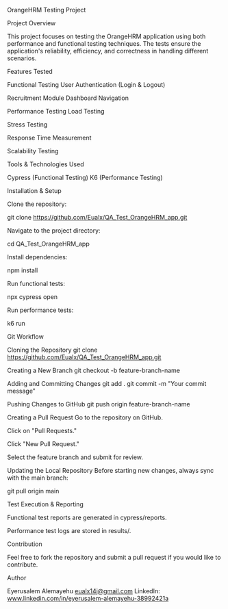 OrangeHRM Testing Project

Project Overview

This project focuses on testing the OrangeHRM application using both performance and functional testing techniques. The tests ensure the application's reliability, efficiency, and correctness in handling different scenarios.

Features Tested

Functional Testing
User Authentication (Login & Logout)

Recruitment Module Dashboard Navigation

Performance Testing
Load Testing

Stress Testing

Response Time Measurement

Scalability Testing

Tools & Technologies Used

Cypress (Functional Testing) K6 (Performance Testing)

Installation & Setup

Clone the repository:

git clone https://github.com/Eualx/QA_Test_OrangeHRM_app.git

Navigate to the project directory:

cd QA_Test_OrangeHRM_app

Install dependencies:

npm install

Run functional tests:

npx cypress open

Run performance tests:

k6 run

Git Workflow

Cloning the Repository
git clone https://github.com/Eualx/QA_Test_OrangeHRM_app.git

Creating a New Branch
git checkout -b feature-branch-name

Adding and Committing Changes
git add . git commit -m "Your commit message"

Pushing Changes to GitHub
git push origin feature-branch-name

Creating a Pull Request
Go to the repository on GitHub.

Click on "Pull Requests."

Click "New Pull Request."

Select the feature branch and submit for review.

Updating the Local Repository
Before starting new changes, always sync with the main branch:

git pull origin main

Test Execution & Reporting

Functional test reports are generated in cypress/reports.

Performance test logs are stored in results/.

Contribution

Feel free to fork the repository and submit a pull request if you would like to contribute.

Author

Eyerusalem Alemayehu eualx14j@gmail.com LinkedIn: www.linkedin.com/in/eyerusalem-alemayehu-38992421a
